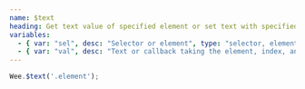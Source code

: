 ```yaml
---
name: $text
heading: Get text value of specified element or set text with specified value
variables:
  - { var: "sel", desc: "Selector or element", type: "selector, element", req: true }
  - { var: "val", desc: "Text or callback taking the element, index, and existing text", type: "string, callback", req: true }
---
```


```javascript
Wee.$text('.element');
```
